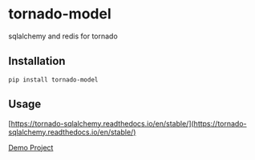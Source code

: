 # tornado-model

sqlalchemy and redis for tornado

## Installation

    pip install tornado-model

## Usage

[https://tornado-sqlalchemy.readthedocs.io/en/stable/](https://tornado-sqlalchemy.readthedocs.io/en/stable/)

[Demo Project](https://github.com/BSTester/OpenStark)
